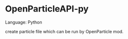 # OpenParticleAPI-py

Language: Python

create particle file which can be run by OpenParticle mod.

